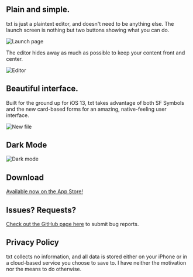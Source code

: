 ## Plain and simple.

 txt is just a plaintext editor, and doesn't need to be anything else. The launch screen is nothing but two buttons showing what you can do.
 
![Launch page](https://thepotatoking55.github.io/txt4ios/images/startup.png)
 
 The editor hides away as much as possible to keep your content front and center.
 
![Editor](https://thepotatoking55.github.io/txt4ios/images/editor.png)
 
## Beautiful interface.
 
 Built for the ground up for iOS 13, txt takes advantage of both SF Symbols and the new card-based forms for an amazing, native-feeling user interface.
 
![New file](https://thepotatoking55.github.io/txt4ios/images/newfile.png)
 
## Dark Mode

![Dark mode](https://thepotatoking55.github.io/txt4ios/images/darkmodecomposite.png)

## Download

 [Available now on the App Store!](https://apps.apple.com/us/app/txt-plaintext-editor/id1484729410)

## Issues? Requests?

 [Check out the GitHub page here](https://github.com/ThePotatoKing55/txt4ios/issues) to submit bug reports.

## Privacy Policy

 txt collects no information, and all data is stored either on your iPhone or in a cloud-based service you choose to save to. I have neither the motivation nor the means to do otherwise.
